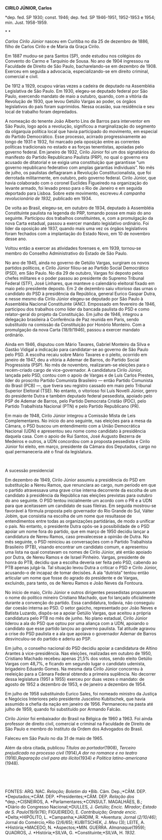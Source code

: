 **CIRILO JÚNIOR, Carlos**

\*dep. fed. SP 1930; const. 1946; dep. fed. SP 1946-1951, 1952-1953 e
1954; min. Just. 1958-1959.

* *

*Carlos Cirilo Júnior* nasceu em Curitiba no dia 25 de dezembro de 1886,
filho de Carlos Cirilo e de Maria da Graça Cirilo.

Em 1887 mudou-se para Santos (SP), onde estudou nos colégios do Convento
do Carmo e Tarquínio de Sousa. No ano de 1904 ingressou na Faculdade de
Direito de São Paulo, bacharelando-se em dezembro de 1908. Exerceu em
seguida a advocacia, especializando-se em direito criminal, comercial e
civil.

De 1912 a 1929, ocupou várias vezes a cadeira de deputado na Assembléia
Legislativa de São Paulo. Em 1930, elegeu-se deputado federal por São
Paulo, exercendo mandato de maio a outubro, quando, com a vitória da
Revolução de 1930, que levou Getúlio Vargas ao poder, os órgãos
legislativos do país foram suprimidos. Nessa ocasião, sua residência e
seu local de trabalho foram depredados.

A nomeação do tenente João Alberto Lins de Barros para interventor em
São Paulo, logo após a revolução, significou a marginalização do
segmento da oligarquia política local que havia participado do
movimento, em especial do Partido Democrático. Esse processo, acirrado
progressivamente ao longo de 1931 e 1932, foi marcado pela oposição
entre as correntes políticas tradicionais no estado e as forças
tenentistas, apoiadas pelo governo federal. Em janeiro de 1932, Cirilo
Júnior foi um dos signatários do manifesto do Partido Republicano
Paulista (PRP), no qual o governo era acusado de ditatorial e se exigia
uma constituição que garantisse “um governo republicano federativo com
amplas garantias individuais”. No mês de julho, os paulistas deflagraram
a Revolução Constitucionalista, que foi derrotada militarmente, em
outubro, pelo governo federal. Cirilo Júnior, que havia colaborado com o
coronel Euclides Figueiredo na organização do levante armado, foi levado
preso para o Rio de Janeiro e em seguida deportado para Lisboa. Sobre
este movimento, escreveu *A campanha revolucionária de 1932,* publicado
em 1934.

De volta ao Brasil, elegeu-se, em outubro de 1934, deputado à Assembléia
Constituinte paulista na legenda do PRP, tomando posse em maio do ano
seguinte. Participou dos trabalhos constituintes, e, com a promulgação
da nova Carta estadual, passou a exercer mandato legislativo ordinário.
Foi líder da oposição até 1937, quando mais uma vez os órgãos
legislativos foram fechados com a implantação do Estado Novo, em 10 de
novembro desse ano.

Voltou então a exercer as atividades forenses e, em 1939, tornou-se
membro do Conselho Administrativo do Estado de São Paulo.

No ano de 1945, ainda no governo de Getúlio Vargas, surgiram os novos
partidos políticos, e Cirilo Júnior filiou-se ao Partido Social
Democrático (PSD), em São Paulo. No dia 29 de outubro, Vargas foi
deposto pelos chefes militares e o poder passou ao presidente do Supremo
Tribunal Federal (STF), José Linhares, que manteve o calendário
eleitoral fixado em maio pelo presidente deposto. Em 2 de dezembro saiu
vitorioso das urnas o candidato do PSD à presidência da República,
general Eurico Gaspar Dutra, e nesse mesmo dia Cirilo Júnior elegeu-se
deputado por São Paulo à Assembléia Nacional Constituinte (ANC).
Empossado em fevereiro de 1946, participou dos trabalhos como líder da
bancada paulista do PSD e como relator-geral do projeto da Constituição.
Em julho de 1946, integrou a delegação brasileira à Conferência de Paz
reunida em Paris, sendo substituído na comissão da Constituição por
Honório Monteiro. Com a promulgação da nova Carta (18/9/1946), passou a
exercer mandato ordinário.

Ainda em 1946, disputou com Mário Tavares, Gabriel Monteiro da Silva e
Gastão Vidigal a indicação para candidatar-se ao governo de São Paulo
pelo PSD. A escolha recaiu sobre Mário Tavares e o pleito, ocorrido em
janeiro de 1947, deu a vitória a Ademar de Barros, do Partido Social
Progressista (PSP). No mês de novembro, realizaram-se eleições para o
recém-criado cargo de vice-governador. A candidatura Cirilo Júnior,
lançada pelo PSD, contou com o apoio de Vargas e de Luís Carlos Prestes,
líder do proscrito Partido Comunista Brasileiro — então Partido
Comunista do Brasil (PCB) —, que tivera seu registro cassado em maio
pelo Tribunal Superior Eleitoral (TSE). No entanto, o vitorioso foi Luís
Novelli Júnior, genro do presidente Dutra e também deputado federal
pessedista, apoiado pelo PSP de Ademar de Barros, pelo Partido Democrata
Cristão (PDC), pelo Partido Trabalhista Nacional (PTN) e pelo Partido
Republicano (PR).

Em maio de 1948, Cirilo Júnior integrou a Comissão Mista de Leis
Complementares. No início do ano seguinte, nas eleições para a mesa da
Câmara, o PSD buscou um entendimento com a União Democrática Nacional
(UDN) e apresentou seu nome como candidato à presidência daquela casa.
Com o apoio de Rui Santos, José Augusto Bezerra de Medeiros e outros, a
UDN concordou com a proposta pessedista e Cirilo Júnior foi eleito, em
março, presidente da Câmara dos Deputados, cargo no qual permaneceria
até o final da legislatura.

 

A sucessão presidencial

Em dezembro de 1949, Cirilo Júnior assumiu a presidência do PSD em
substituição a Nereu Ramos, que renunciara ao cargo, num período em que
o partido atravessava uma grave crise interna decorrente da escolha de
um candidato à presidência da República nas eleições previstas para
outubro do ano seguinte. O PSD tentou inicialmente um acordo com o PR e
a UDN para que aceitassem um candidato de suas fileiras. Em seguida
mostrou-se favorável à fórmula proposta pelo governador do Rio Grande do
Sul, Válter Jobim, que consistia na escolha de um nome que resultasse de
entendimentos entre todas as organizações partidárias, de modo a
unificar o país. No entanto, o presidente Dutra opôs-se à possibilidade
de o PSD apoiar um nome fora do partido, que em março de 1950 decidiu
lançar a candidatura de Nereu Ramos, caso prevalecesse a opinião de
Dutra. No mês seguinte, o PSD reiniciou as conversações com o Partido
Trabalhista Brasileiro (PTB), visando encontrar um candidato comum, e
apresentou uma lista na qual constavam os nomes de Cirilo Júnior, até
então apoiado por Dutra, de Nereu Ramos e de Israel Pinheiro. Vargas,
presidente de honra do PTB, decidiu que a escolha deveria ser feita pelo
PSD, cabendo ao PTB apenas julgá-la. Tal situação levou Dutra a criticar
o PSD e Cirilo Júnior, acusando-o de incapaz de tomar decisões. A ala
“dutrista” tentou então articular um nome que fosse do agrado do
presidente e de Vargas, excluindo, para tanto, os de Nereu Ramos e João
Neves da Fontoura.

No início de maio, Cirilo Júnior e outros dirigentes pessedistas
propuseram o nome do político mineiro Cristiano Machado, que foi lançado
oficialmente durante a convenção do partido. Essa candidatura, todavia,
não conseguiu dar coesão interna ao PSD. O setor gaúcho, representado
por João Neves e Batista Luzardo, dispôs-se a apoiar Getúlio Vargas, que
aceitou a própria candidatura pelo PTB no mês de junho. No plano
estadual, Cirilo Júnior liderou a ala do PSD que optou por uma aliança
com a UDN, apoiando o candidato que esse partido lançou ao governo
paulista. Tal atitude agravou a crise do PSD paulista e a ala que
apoiava o governador Ademar de Barros desvinculou-se do partido e aderiu
ao PSP.

Em julho, o conselho nacional do PSD decidiu apoiar a candidatura de
Altino Arantes à vice-presidência. Nas eleições, realizadas em outubro
de 1950, Cristiano Machado recebeu apenas 21,5% dos votos, sendo eleito
Getúlio Vargas com 48,7%, e ficando em segundo lugar o candidato
udenista, brigadeiro Eduardo Gomes. Na mesma data Cirilo Júnior
concorreu à reeleição para a Câmara Federal obtendo a primeira
suplência. No decorrer dessa legislatura (1951 a 1955) exerceu por duas
vezes o mandato: de agosto de 1952 a dezembro de 1953, e de janeiro a
dezembro de 1954.

Em julho de 1958 substituindo Eurico Sales, foi nomeado ministro da
Justiça e Negócios Interiores pelo presidente Juscelino Kubitschek, que
havia assumido a chefia da nação em janeiro de 1956. Permaneceu na pasta
até julho de 1959, quando foi substituído por Armando Falcão.

Cirilo Júnior foi embaixador do Brasil na Bélgica de 1960 a 1963. Foi
ainda professor de direito civil, comercial e criminal na Faculdade de
Direito de São Paulo e membro do Instituto da Ordem dos Advogados do
Brasil.

Faleceu em São Paulo no dia 31 de maio de 1965.

Além da obra citada, publicou *Títulos ao* *portador*(1908), *Terceiro
prejudicado no processo civil* (1914),*A dor no romance e no teatro*
(1916),*Reparação civil para ato ilícito*(1934) *e Política
latino-americana* (1948).

 

 

FONTES: ARQ. NAC. *Relação; Boletim da* *Bib. Câm. Dep.;*CÂM. DEP.
*Deputados;*CÂM. DEP. *Presidentes;*CÂM. DEP. *Relação dos*
*dep.;*CISNEIROS, A. *Parlamentares;*CONSULT. MAGALHÃES, B.; *Diário do
Congresso Nacional;*DULLES, J. *Getúlio; Encic. Mirador; Estado de S.
Paulo*(19/9/76); FIGUEIREDO, E. *Contribuição; Grande encic.*
*Delta;*HIPÓLITO, L. *Campanha;*JARDIM, R. *Aventura; Jornal
(*2/10/46)*; Jornal do Comércio,*Rio (2/6/65); KUBITSCHEK, J. *Meu* (3);
LEITE, A. *História;*MACEDO, N. *Aspectos;*MIN. GUERRA.
*Almanaque*(1959); QUADROS, J. *História;*SILVA, G.
*Constituinte;*SILVA, H. *1932.*

 
